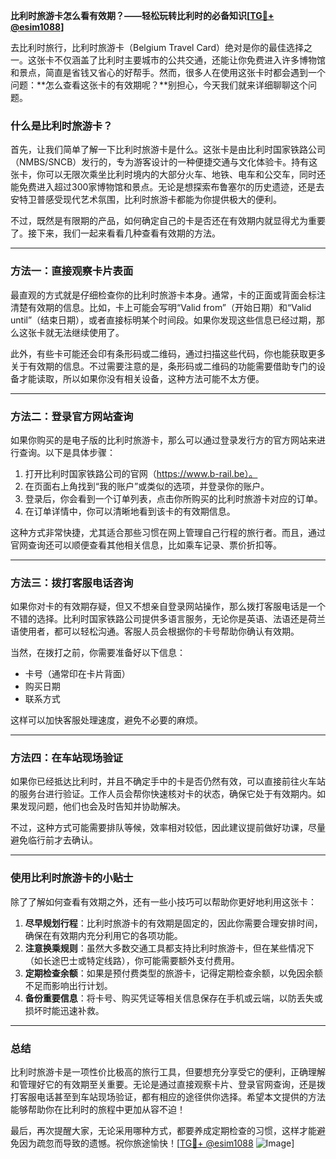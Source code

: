 **比利时旅游卡怎么看有效期？——轻松玩转比利时的必备知识[[TG💪+ @esim1088](https://t.me/s/esim1088)]**

去比利时旅行，比利时旅游卡（Belgium Travel Card）绝对是你的最佳选择之一。这张卡不仅涵盖了比利时主要城市的公共交通，还能让你免费进入许多博物馆和景点，简直是省钱又省心的好帮手。然而，很多人在使用这张卡时都会遇到一个问题：**怎么查看这张卡的有效期呢？**别担心，今天我们就来详细聊聊这个问题。

### **什么是比利时旅游卡？**

首先，让我们简单了解一下比利时旅游卡是什么。这张卡是由比利时国家铁路公司（NMBS/SNCB）发行的，专为游客设计的一种便捷交通与文化体验卡。持有这张卡，你可以无限次乘坐比利时境内的大部分火车、地铁、电车和公交车，同时还能免费进入超过300家博物馆和景点。无论是想探索布鲁塞尔的历史遗迹，还是去安特卫普感受现代艺术氛围，比利时旅游卡都能为你提供极大的便利。

不过，既然是有限期的产品，如何确定自己的卡是否还在有效期内就显得尤为重要了。接下来，我们一起来看看几种查看有效期的方法。

---

### **方法一：直接观察卡片表面**

最直观的方式就是仔细检查你的比利时旅游卡本身。通常，卡的正面或背面会标注清楚有效期的信息。比如，卡上可能会写明“Valid from”（开始日期）和“Valid until”（结束日期），或者直接标明某个时间段。如果你发现这些信息已经过期，那么这张卡就无法继续使用了。

此外，有些卡可能还会印有条形码或二维码，通过扫描这些代码，你也能获取更多关于有效期的信息。不过需要注意的是，条形码或二维码的功能需要借助专门的设备才能读取，所以如果你没有相关设备，这种方法可能不太方便。

---

### **方法二：登录官方网站查询**

如果你购买的是电子版的比利时旅游卡，那么可以通过登录发行方的官方网站来进行查询。以下是具体步骤：

1. 打开比利时国家铁路公司的官网（https://www.b-rail.be）。
2. 在页面右上角找到“我的账户”或类似的选项，并登录你的账户。
3. 登录后，你会看到一个订单列表，点击你所购买的比利时旅游卡对应的订单。
4. 在订单详情中，你可以清晰地看到该卡的有效期信息。

这种方式非常快捷，尤其适合那些习惯在网上管理自己行程的旅行者。而且，通过官网查询还可以顺便查看其他相关信息，比如乘车记录、票价折扣等。

---

### **方法三：拨打客服电话咨询**

如果你对卡的有效期存疑，但又不想亲自登录网站操作，那么拨打客服电话是一个不错的选择。比利时国家铁路公司提供多语言服务，无论你是英语、法语还是荷兰语使用者，都可以轻松沟通。客服人员会根据你的卡号帮助你确认有效期。

当然，在拨打之前，你需要准备好以下信息：
- 卡号（通常印在卡片背面）
- 购买日期
- 联系方式

这样可以加快客服处理速度，避免不必要的麻烦。

---

### **方法四：在车站现场验证**

如果你已经抵达比利时，并且不确定手中的卡是否仍然有效，可以直接前往火车站的服务台进行验证。工作人员会帮你快速核对卡的状态，确保它处于有效期内。如果发现问题，他们也会及时告知并协助解决。

不过，这种方式可能需要排队等候，效率相对较低，因此建议提前做好功课，尽量避免临行前才去确认。

---

### **使用比利时旅游卡的小贴士**

除了了解如何查看有效期之外，还有一些小技巧可以帮助你更好地利用这张卡：

1. **尽早规划行程**：比利时旅游卡的有效期是固定的，因此你需要合理安排时间，确保在有效期内充分利用它的各项功能。
2. **注意换乘规则**：虽然大多数交通工具都支持比利时旅游卡，但在某些情况下（如长途巴士或特定线路），你可能需要额外支付费用。
3. **定期检查余额**：如果是预付费类型的旅游卡，记得定期检查余额，以免因余额不足而影响出行计划。
4. **备份重要信息**：将卡号、购买凭证等相关信息保存在手机或云端，以防丢失或损坏时能迅速补救。

---

### **总结**

比利时旅游卡是一项性价比极高的旅行工具，但要想充分享受它的便利，正确理解和管理好它的有效期至关重要。无论是通过直接观察卡片、登录官网查询，还是拨打客服电话甚至到车站现场验证，都有相应的途径供你选择。希望本文提供的方法能够帮助你在比利时的旅程中更加从容不迫！

最后，再次提醒大家，无论采用哪种方式，都要养成定期检查的习惯，这样才能避免因为疏忽而导致的遗憾。祝你旅途愉快！[[TG💪+ @esim1088](https://t.me/s/esim1088) ![Image](https://i.postimg.cc/4NQfJmqS/Snipaste-2025-05-13-00-14-12.png)]